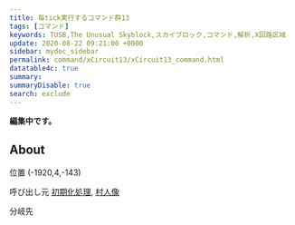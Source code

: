 ```yaml
---
title: 毎tick実行するコマンド群13
tags: [コマンド]
keywords: TUSB,The Unusual Skyblock,スカイブロック,コマンド,解析,X回路区域
update: 2020-08-22 09:21:00 +0000
sidebar: mydoc_sidebar
permalink: command/xCircuit13/xCircuit13_command.html
datatable4c: true
summary: 
summaryDisable: true
search: exclude
---
```


**編集中です。**

## About

<span class="tagYellow">位置</span> (-1920,4,-143)

<span class="tagBlack">呼び出し元</span> [初期化処理]({{site.baseurl}}/command/xCircuitCore/xCircuitCore_initializeProcessing.html), [村人像]({{site.baseurl}}/command/xCircuitCore/xCircuitCore_mainclockProcessing.html)

<span class="tagBlue">分岐先</span>
